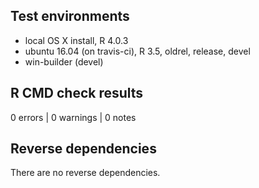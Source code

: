 ## Test environments
* local OS X install, R 4.0.3
* ubuntu 16.04 (on travis-ci), R 3.5, oldrel, release, devel
* win-builder (devel)

## R CMD check results

0 errors | 0 warnings | 0 notes

## Reverse dependencies

There are no reverse dependencies.
